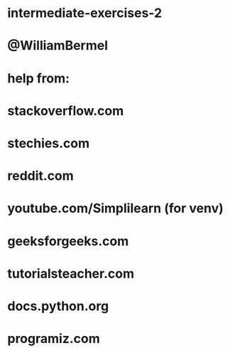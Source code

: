 # intermediate-exercises-2
# @WilliamBermel
# help from: 
# 
# stackoverflow.com
# stechies.com
# reddit.com
# youtube.com/Simplilearn    (for venv)
# geeksforgeeks.com
# tutorialsteacher.com
# docs.python.org
# programiz.com
# 
# 
# 
# 
# 
# 